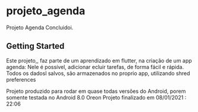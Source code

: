 # projeto_agenda

Projeto Agenda Concluidoi.

## Getting Started

Este projeto,, faz parte de um aprendizado em flutter, na criação de um app agenda:
Nele é possível, adicionar ecluir tarefas, de forma fácil e rápida.
Todos os dadosl salvos, são armazenados no proprio app, utilizando shred preferences

Projeto produzido para rodar em quase todas versões do Android, porem somente testada no Android 8.0 Oreon
Projeto finalizado em 08/01/2021 : 22:06
